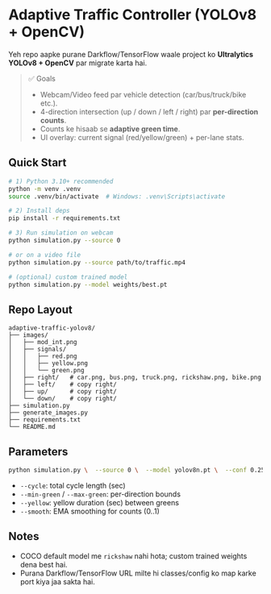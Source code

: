 # Adaptive Traffic Controller (YOLOv8 + OpenCV)

Yeh repo aapke purane Darkflow/TensorFlow waale project ko **Ultralytics YOLOv8 + OpenCV** par migrate karta hai.

> ✅ Goals
> - Webcam/Video feed par vehicle detection (car/bus/truck/bike etc.).
> - 4-direction intersection (up / down / left / right) par **per-direction counts**.
> - Counts ke hisaab se **adaptive green time**.
> - UI overlay: current signal (red/yellow/green) + per-lane stats.

## Quick Start

```bash
# 1) Python 3.10+ recommended
python -m venv .venv
source .venv/bin/activate  # Windows: .venv\Scripts\activate

# 2) Install deps
pip install -r requirements.txt

# 3) Run simulation on webcam
python simulation.py --source 0

# or on a video file
python simulation.py --source path/to/traffic.mp4

# (optional) custom trained model
python simulation.py --model weights/best.pt
```

## Repo Layout

```
adaptive-traffic-yolov8/
├── images/
│   ├── mod_int.png
│   ├── signals/
│   │   ├── red.png
│   │   ├── yellow.png
│   │   └── green.png
│   ├── right/   # car.png, bus.png, truck.png, rickshaw.png, bike.png
│   ├── left/    # copy right/
│   ├── up/      # copy right/
│   └── down/    # copy right/
├── simulation.py
├── generate_images.py
├── requirements.txt
└── README.md
```

## Parameters

```bash
python simulation.py \  --source 0 \  --model yolov8n.pt \  --conf 0.25 \  --layout cross \  --cycle 60 \  --min-green 7 \  --max-green 30 \  --yellow 3 \  --smooth 0.6
```

- `--cycle`: total cycle length (sec)
- `--min-green` / `--max-green`: per-direction bounds
- `--yellow`: yellow duration (sec) between greens
- `--smooth`: EMA smoothing for counts (0..1)

## Notes
- COCO default model me `rickshaw` nahi hota; custom trained weights dena best hai.
- Purana Darkflow/TensorFlow URL milte hi classes/config ko map karke port kiya jaa sakta hai.
